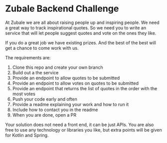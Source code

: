 # Zubale Backend Challenge 

At Zubale we are all about raising people up and inspiring people. We need a great way to track inspirational quotes. So we need you to write an service that will let people suggest quotes and vote on the ones they like. 

If you do a great job we have existing prizes. And the best of the best will get a chance to come work with us. 

The requirements are:
1. Clone this repo and create your own branch
2. Build out a the service
3. Provide an endpoint to allow quotes to be submitted 
4. Provide an endpoint to allow votes on quotes to be submitted 
5. Provide an endpoint that returns the list of quotes in the order with the most votes
6. Push your code early and often 
7. Provide a readme explaining your work and how to run it
8. Include how to contact you in the readme
9. When you are done, open a PR

Your solution does not need a front end, it can be just APIs. You are also free to use any technology or libraries you like, but extra points will be given for Kotlin and Spring. 
